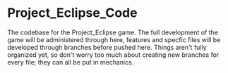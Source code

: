 # Project_Eclipse_Code
The codebase for the Project_Eclipse game.
The full development of the game will be administered through here, features and specfic files will be developed through branches before pushed here.
Things aren't fully organized yet, so don't worry too much about creating new branches for every file; they can all be put in mechanics.
